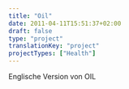```yaml
---
title: "Oil"
date: 2011-04-11T15:51:37+02:00
draft: false
type: "project"
translationKey: "project"
projectTypes: ["Health"]
---
```

Englische Version von OIL
